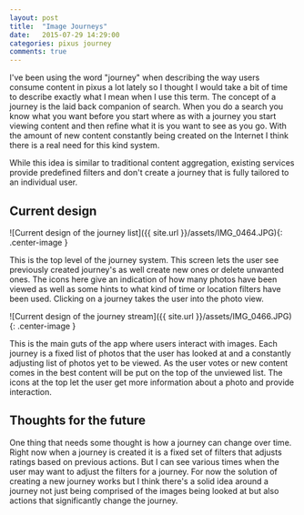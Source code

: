 ```yaml
---
layout: post
title:  "Image Journeys"
date:   2015-07-29 14:29:00
categories: pixus journey
comments: true
---
```


I've been using the word "journey" when describing the way users consume content in pixus a lot lately so I thought I would take a bit of time to describe exactly what I mean when I use this term. The concept of a journey is the laid back companion of search. When you do a search you know what you want before you start where as with a journey you start viewing content and then refine what it is you want to see as you go. With the amount of new content constantly being created on the Internet I think there is a real need for this kind system. 

While this idea is similar to traditional content aggregation, existing services provide predefined filters and don't create a journey that is fully tailored to an individual user. 

Current design
----

![Current design of the journey list]({{ site.url }}/assets/IMG_0464.JPG){: .center-image }

This is the top level of the journey system. This screen lets the user see previously created journey's as well create new ones or delete unwanted ones. The icons here give an indication of how many photos have been viewed as well as some hints to what kind of time or location filters have been used. Clicking on a journey takes the user into the photo view.

![Current design of the journey stream]({{ site.url }}/assets/IMG_0466.JPG){: .center-image }

This is the main guts of the app where users interact with images. Each journey is a fixed list of photos that the user has looked at and a constantly adjusting list of photos yet to be viewed. As the user votes or new content comes in the best content will be put on the top of the unviewed list. The icons at the top let the user get more information about a photo and provide interaction.


Thoughts for the future
-----

One thing that needs some thought is how a journey can change over time. Right now when a journey is created it is a fixed set of filters that adjusts ratings based on previous actions. But I can see various times when the user may want to adjust the filters for a journey. For now the solution of creating a new journey works but I think there's a solid idea around a journey not just being comprised of the images being looked at but also actions that significantly change the journey. 
